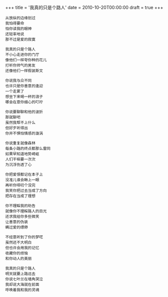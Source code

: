 +++
title = '我真的只是个路人'
date = 2010-10-20T00:00:00
draft = true
+++

```text
从放纵的边缘划过
我怕得要命
怕你读我的眼神
还轻率地说
那不过是爱的寂寞

我真的只是个路人
不小心走进你的门厅
像他们一样夸你种的花儿
打听你帅气的男友
还像他们一样假装斯文

你说我与众不同
也许只是你善意的逢迎
一个走累了
想坐下来喝一杯的浪子
哪会在意你细心的叮咛

你说要聊聊和他的波折
那就聊吧
虽然我帮不上什么
但好歹听得出
你并不惧怕情感的漩涡

你说重复就像森林
每条小路的终点都那么雷同
如果早知道地势崎岖
人们干嘛要一次次
为沉浮伤透了心

你把爱恨都记在本子上
没准儿谁会瞅上一眼
再听你唠叨个没完
我笑你把过去当成了方向
把存在当成了理想

你不理睬我的劝告
就像你不理睬路人的目光
还求我给你多些微笑
让善意的伪装
瞒过爱的缥缈

不经意听到了你的梦呓
虽然还不大明白
但也许会用我的记忆
收藏你的烦恼
和你动人的美丽

我真的只是个路人
明天就要上路远去
你说七叶兰在墙角哭泣
我却说大海就在前面
呼唤着我和我的灵魂
```
